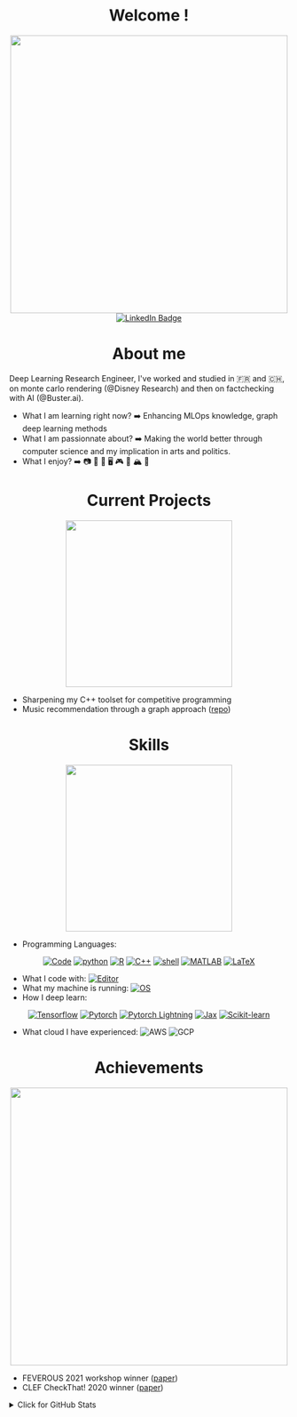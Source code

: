 <div id="header" align="center">
  <h1>
  Welcome !
  </h1>
  <img src="https://media.giphy.com/media/cXblnKXr2BQOaYnTni/giphy.gif" width="500"/>
  </a>
</div>

<div id="badges" align="center">
  <a href="https://www.linkedin.com/in/hugo-perrin-55886b11b/">
    <img src="https://img.shields.io/badge/LinkedIn-blue?style=for-the-badge&logo=linkedin&logoColor=white" alt="LinkedIn Badge"/>
  </a>
  
</div>


<div id="header" align="center">
  <h1>
  About me
  </h1>
</div>

Deep Learning Research Engineer, I've worked and studied in :fr: and :switzerland:, on monte carlo rendering (@Disney Research) and then on factchecking with AI (@Buster.ai).


* What I am learning right now? ➡️ Enhancing MLOps knowledge, graph deep learning methods
* What I am passionnate about? ➡️ Making the world better through computer science and my implication in arts and politics.
* What I enjoy? ➡️ 📷 🎵 🎦 🖥️ 🎮 🚅 🏔️ 🎨


<div id="header" align="center">
   <h1>
  Current Projects
  </h1>
  <img src="https://media.giphy.com/media/DRNHiOI54DlW3MBO30/giphy.gif" width="300"/>
  </a>
</div>


* Sharpening my C++ toolset for competitive programming
* Music recommendation through a graph approach ([repo](https://github.com/hugoperrin/music_graph))

<div id="header" align="center">
  <h1>
  Skills
  </h1>
  <img src="https://media.giphy.com/media/sgZdwNkOH43wZOEUJ2/giphy.gif" width="300"/>
  </a>
</div>

* Programming Languages:
<p align="center">
    <a href="https://github.com/hugoperrin?tab=repositories" target="_blank"><img alt="Code" src="https://img.shields.io/badge/-code-000000?style=flat-square&logo=Plex&logoColor=white"></a>
    <a href="https://github.com/hugoperrin?tab=repositories&language=python" target="_blank"><img alt="python" src="https://img.shields.io/badge/-python-3776AB?style=flat-square&logo=Python&logoColor=white"></a>
    <a href="https://github.com/hugoperrin?tab=repositories&language=r" target="_blank"><img alt="R" src="https://img.shields.io/badge/-R-276DC3?style=flat-square&logo=R&logoColor=white"></a>
    <a href="https://github.com/hugoperrin?tab=repositories&language=c%2B%2B" target="_blank"><img alt="C++" src="https://img.shields.io/badge/-C%2B%2B-00599C?style=flat-square&logo=C%2B%2B&logoColor=white"></a>
    <a href="https://github.com/hugoperrin?tab=repositories&language=shell" target="_blank"><img alt="shell" src="https://img.shields.io/badge/-shell-5391FE?style=flat-square&logo=PowerShell&logoColor=white"></a>
    <a href="https://github.com/hugoperrin?tab=repositories&language=matlab" target="_blank"><img alt="MATLAB" src="https://img.shields.io/badge/-MATLAB-0076A8?style=flat-square&logo=Mathworks&logoColor=white"></a>
    <a href="https://github.com/hugoperrin?tab=repositories&language=TeX" target="_blank"><img alt="LaTeX" src="https://img.shields.io/badge/-LaTeX-008080?style=flat-square&logo=LaTeX&logoColor=white"></a>
</p>

* What I code with: [![Editor](https://img.shields.io/badge/Editor-VSCode-blue?style=flat-square&logo=visual-studio-code&logoColor=white)](https://code.visualstudio.com/)
* What my machine is running: [![OS](https://img.shields.io/badge/OS-Linux-informational?style=flat-square&logo=linux&logoColor=white)](https://en.wikipedia.org/wiki/Linux)
* How I deep learn:
<p align="center">
    <a href="https://www.tensorflow.org/" target="_blank"><img alt="Tensorflow" src="https://img.shields.io/badge/TensorFlow-FF6F00?style=flat&logo=tensorflow&logoColor=white"></a>
    <a href="https://pytorch.org/" target="_blank"><img alt="Pytorch" src="https://img.shields.io/badge/PyTorch-EE4C2C?style=flat&logo=pytorch&logoColor=white"></a>
    <a href="https://pytorch-lightning.readthedocs.io/" target="_blank"><img alt="Pytorch Lightning" src="https://img.shields.io/badge/pytorch--lightning%20-blue?style=flat&logo=pytorch_lightning&logoColor=white"></a>
    <a href="https://jax.readthedocs.io/en/latest/notebooks/quickstart.html" target="_blank"><img alt="Jax" src="https://img.shields.io/badge/Jax-In training-blue?style=flat"></a>
    <a href="https://scikit-learn.org/stable/" target="_blank"><img alt="Scikit-learn" src="https://img.shields.io/badge/scikit_learn-F7931E?style=flat&logo=scikit-learn&logoColor=white"></a>

</p>

- What cloud I have experienced: 
![AWS](https://img.shields.io/badge/AWS-232F3E?style=flat&logo=amazonaws&logoColor=white)
![GCP](https://img.shields.io/badge/Google_Cloud-4285F4?style=flat&logo=googlecloud&logoColor=white)

<div id="header" align="center">
  <h1>
  Achievements
  </h1>
  <img src="https://media.giphy.com/media/2ytSbFHkjtYLXTaXpB/giphy.gif" width="500"/>
  </a>
</div>

* FEVEROUS 2021 workshop winner ([paper](https://aclanthology.org/2021.fever-1.4/))
* CLEF CheckThat! 2020 winner ([paper](http://ceur-ws.org/Vol-2696/paper_134.pdf))


<details>
<summary>Click for GitHub Stats</summary>
<p align="center">
    <img alt = "GitHub Stats" src="https://github-readme-stats.vercel.app/api?username=hugoperrin&show_icons=true&hide=issues&icon_color=000000&hide_border=true&title_color=5391FE&text_color=555">
    <br>
    <img alt = "Top Language" src="https://github-readme-stats.vercel.app/api/top-langs/?username=hugoperrin&hide=html,&hide_border=true&title_color=5391FE&text_color=555"
</p>
</details>

<!--
**hugoperrin/hugoperrin** is a ✨ _special_ ✨ repository because its `README.md` (this file) appears on your GitHub profile.

Here are some ideas to get you started:

- 🔭 I’m currently working on ...
- 🌱 I’m currently learning ...
- 👯 I’m looking to collaborate on ...
- 🤔 I’m looking for help with ...
- 💬 Ask me about ...
- 📫 How to reach me: ...
- 😄 Pronouns: ...
- ⚡ Fun fact: ...
-->
